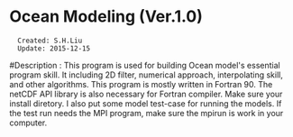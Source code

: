 #  Ocean Modeling (Ver.1.0)                                              
      Created: S.H.Liu          
      Update: 2015-12-15       

#Description : 
This program is used for building Ocean model's  essential program skill. It including 2D filter, numerical approach, interpolating skill, and other algorithms.
This program is mostly written in Fortran 90. The netCDF API library is also necessary for Fortran compiler. Make sure your install diretory. 
I also put some model test-case for running the models. If the test run needs the MPI program, make sure the mpirun is work in your computer.

